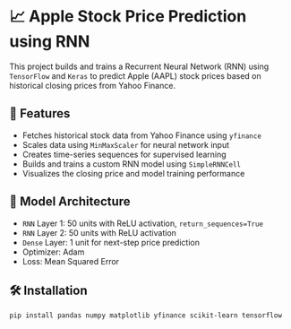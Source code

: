 # 📈 Apple Stock Price Prediction using RNN

This project builds and trains a Recurrent Neural Network (RNN) using `TensorFlow` and `Keras` to predict Apple (AAPL) stock prices based on historical closing prices from Yahoo Finance.

## 🚀 Features

- Fetches historical stock data from Yahoo Finance using `yfinance`
- Scales data using `MinMaxScaler` for neural network input
- Creates time-series sequences for supervised learning
- Builds and trains a custom RNN model using `SimpleRNNCell`
- Visualizes the closing price and model training performance

## 🧠 Model Architecture

- `RNN` Layer 1: 50 units with ReLU activation, `return_sequences=True`
- `RNN` Layer 2: 50 units with ReLU activation
- `Dense` Layer: 1 unit for next-step price prediction
- Optimizer: Adam
- Loss: Mean Squared Error

## 🛠️ Installation

```bash
pip install pandas numpy matplotlib yfinance scikit-learn tensorflow
